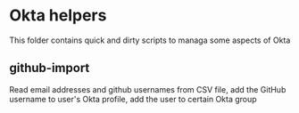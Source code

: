 # Okta helpers #

This folder contains quick and dirty scripts to managa some aspects of Okta

## github-import ##

Read email addresses and github usernames from CSV file, add the GitHub username to user's Okta profile, add the user to certain Okta group
